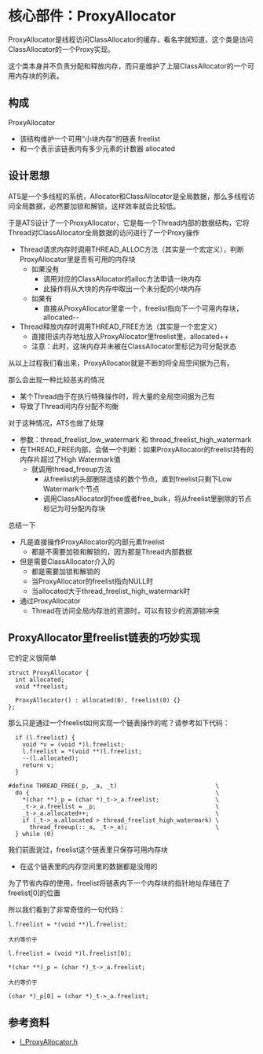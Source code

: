 # 核心部件：ProxyAllocator

ProxyAllocator是线程访问ClassAllocator的缓存，看名字就知道，这个类是访问ClassAllocator的一个Proxy实现。

这个类本身并不负责分配和释放内存，而只是维护了上层ClassAllocator的一个可用内存块的列表。

## 构成

ProxyAllocator
- 该结构维护一个可用“小块内存”的链表 freelist
- 和一个表示该链表内有多少元素的计数器 allocated


## 设计思想

ATS是一个多线程的系统，Allocator和ClassAllocator是全局数据，那么多线程访问全局数据，必然要加锁和解锁，这样效率就会比较低。

于是ATS设计了一个ProxyAllocator，它是每一个Thread内部的数据结构，它将Thread对ClassAllocator全局数据的访问进行了一个Proxy操作

- Thread请求内存时调用THREAD_ALLOC方法（其实是一个宏定义），判断ProxyAllocator里是否有可用的内存块
   - 如果没有
      - 调用对应的ClassAllocator的alloc方法申请一块内存
      - 此操作将从大块的内存中取出一个未分配的小块内存
   - 如果有
      - 直接从ProxyAllocator里拿一个，freelist指向下一个可用内存块，allocated--
- Thread释放内存时调用THREAD_FREE方法（其实是一个宏定义）
   - 直接把该内存地址放入ProxyAllocator里freelist里，allocated++
   - 注意：此时，这块内存并未被在ClassAllocator里标记为可分配状态

从以上过程我们看出来，ProxyAllocator就是不断的将全局空间据为己有。

那么会出现一种比较恶劣的情况

- 某个Thread由于在执行特殊操作时，将大量的全局空间据为己有
- 导致了Thread间内存分配不均衡

对于这种情况，ATS也做了处理

- 参数：thread_freelist_low_watermark 和 thread_freelist_high_watermark
- 在THREAD_FREE内部，会做一个判断：如果ProxyAllocator的freelist持有的内存片超过了High Watermark值
   - 就调用thread_freeup方法
      - 从freelist的头部删除连续的数个节点，直到freelist只剩下Low Watermark个节点
      - 调用ClassAllocator的free或者free_bulk，将从freelist里删除的节点标记为可分配内存块

总结一下

- 凡是直接操作ProxyAllocator的内部元素freelist
   - 都是不需要加锁和解锁的，因为那是Thread内部数据
- 但是需要ClassAllocator介入的
   - 都是需要加锁和解锁的
   - 当ProxyAllocator的freelist指向NULL时
   - 当allocated大于thread_freelist_high_watermark时
- 通过ProxyAllocator
   - Thread在访问全局内存池的资源时，可以有较少的资源锁冲突


## ProxyAllocator里freelist链表的巧妙实现

它的定义很简单

```
struct ProxyAllocator {
  int allocated;
  void *freelist;

  ProxyAllocator() : allocated(0), freelist(0) {}
};
```

那么只是通过一个freelist如何实现一个链表操作的呢？请参考如下代码：

```
  if (l.freelist) {                                                                                                
    void *v = (void *)l.freelist;
    l.freelist = *(void **)l.freelist;
    --(l.allocated);
    return v;
  }
```

```
#define THREAD_FREE(_p, _a, _t)                            \
  do {                                                     \
    *(char **)_p = (char *)_t->_a.freelist;                \                                                       
    _t->_a.freelist = _p;                                  \
    _t->_a.allocated++;                                    \
    if (_t->_a.allocated > thread_freelist_high_watermark) \
      thread_freeup(::_a, _t->_a);                         \
  } while (0)
```

我们前面说过，freelist这个链表里只保存可用内存块

- 在这个链表里的内存空间里的数据都是没用的

为了节省内存的使用，freelist将链表内下一个内存块的指针地址存储在了freelist[0]的位置

所以我们看到了非常奇怪的一句代码：

```
l.freelist = *(void **)l.freelist;

大约等价于

l.freelist = (void *)l.freelist[0];
```

```
*(char **)_p = (char *)_t->_a.freelist;

大约等价于

(char *)_p[0] = (char *)_t->_a.freelist;
```

## 参考资料
- [I_ProxyAllocator.h](http://github.com/apache/trafficserver/tree/master/iocore/eventsystem/I_ProxyAllocator.h)

